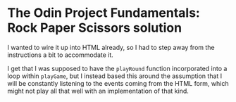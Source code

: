 # The Odin Project Fundamentals: Rock Paper Scissors solution

I wanted to wire it up into HTML already, so I had to step away from the instructions a bit to accommodate it.

I get that I was supposed to have the `playRound` function incorporated into a loop within `playGame`, but I instead based this around the assumption that I will be constantly listening to the events coming from the HTML form, which might not play all that well with an implementation of that kind.

